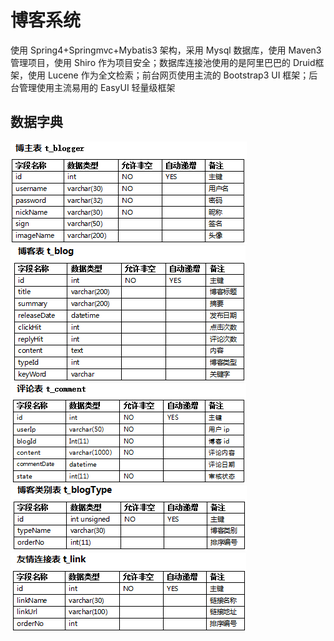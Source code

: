 # 博客系统
使用 Spring4+Springmvc+Mybatis3 架构，采用 Mysql 数据库，使用 Maven3 管理项目，使用 Shiro 作为项目安全；数据库连接池使用的是阿里巴巴的 Druid框  架，使用 Lucene 作为全文检索；前台网页使用主流的 Bootstrap3 UI 框架；后台管理使用主流易用的 EasyUI 轻量级框架<br>
## 数据字典
![](https://github.com/yuanxiaobo/Blog/raw/master/picture/6.png)
![](https://github.com/yuanxiaobo/Blog/raw/master/picture/10.png)<br>
![](https://github.com/yuanxiaobo/Blog/raw/master/picture/9.png)
![](https://github.com/yuanxiaobo/Blog/raw/master/picture/8.png)<br>
![](https://github.com/yuanxiaobo/Blog/raw/master/picture/7.png)<br>

